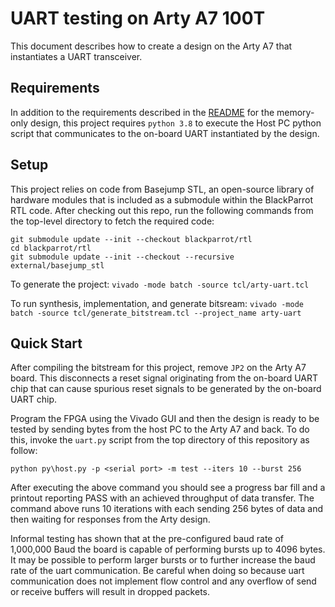 # UART testing on Arty A7 100T

This document describes how to create a design on the Arty A7 that instantiates a UART transceiver.

## Requirements

In addition to the requirements described in the [README](../README.md) for the memory-only design,
this project requires `python 3.8` to execute the Host PC python script that communicates to the
on-board UART instantiated by the design.

## Setup

This project relies on code from Basejump STL, an open-source library of hardware modules that is
included as a submodule within the BlackParrot RTL code.
After checking out this repo, run the following commands from the top-level directory to
fetch the required code:

```
git submodule update --init --checkout blackparrot/rtl
cd blackparrot/rtl
git submodule update --init --checkout --recursive external/basejump_stl
```

To generate the project:
`vivado -mode batch -source tcl/arty-uart.tcl`

To run synthesis, implementation, and generate bitsream:
`vivado -mode batch -source tcl/generate_bitstream.tcl --project_name arty-uart`

## Quick Start

After compiling the bitstream for this project, remove `JP2` on the Arty A7 board. This disconnects
a reset signal originating from the on-board UART chip that can cause spurious reset signals to be
generated by the on-board UART chip.

Program the FPGA using the Vivado GUI and then the design is ready to be tested by sending
bytes from the host PC to the Arty A7 and back. To do this, invoke the `uart.py` script from the top
directory of this repository as follow:

`python py\host.py -p <serial port> -m test --iters 10 --burst 256`

After executing the above command you should see a progress bar fill and a printout reporting
PASS with an achieved throughput of data transfer. The command above runs 10 iterations with each
sending 256 bytes of data and then waiting for responses from the Arty design.

Informal testing has shown that at the pre-configured baud rate of 1,000,000 Baud the board is
capable of performing bursts up to 4096 bytes. It may be possible to perform larger bursts or to
further increase the baud rate of the uart communication. Be careful when doing so because uart
communication does not implement flow control and any overflow of send or receive buffers will
result in dropped packets.

